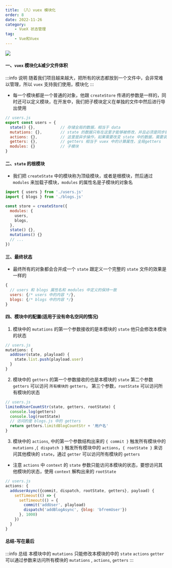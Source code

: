 ```yaml
---
title: （八）vuex 模块化
order: 8
date: 2022-11-26
category:
    - VueX 状态管理
tag: 
    - Vue和Vuex
---
```


![](https://image.zswei.xyz/img/202211261729674.png)



#### 一、`vuex` 模块化&减少文件体积
:::info 说明
随着我们项目越来越大，把所有的状态都放到一个文件中，会非常难以管理，所以 `vuex` 支持我们使用，模块化
:::
- 每一个模块都是一个普通的对象，他跟 `createStore` 传递的参数是一样的，同时还可以定义模块，在开发中，我们把子模块定义在单独的文件中然后进行导出使用
```js
// users.js
export const users = {
  state() {},           // 存储全局的数据，相当于 data
  mutations: {},        // state 的数据只有在这里才能够被修改，并且必须是同步操作，不能是异步操作
  actions: {},          // 这里是异步操作，如果需要改变 state 中的数据，需要调用 mutations 的方法来改变
  getters: {},          // getters 相当于 vuex 中的计算属性，全局getters
  modules: {}           // 子模块
}
```

#### 二、`state` 的根模块
- 我们把 `createState` 中的模块称为顶级模块，或者是根模块，然后通过 `modules` 来加载子模块，`modules` 的属性名是子模块的对象名
```js
import { users } from './users.js'
import { blogs } from './blogs.js'

const store = createStore({
  modules: {
    users,
    blogs,
  },
  state() {},
  mutations() {}
  // ...
})
```

#### 三、最终状态
- 最终所有的对象都会合并成一个 `state` 跟定义一个完整的 `state` 文件的效果是一样的  
```js
{
  // users 和 blogs 属性名和 modules 中定义的保持一致
  users: {/* users 中的内容 */},
  blogs: {/* blogs 中的内容 */}
}
```

#### 四、模块中的配置(适用于没有命名空间的情况)
1. 模块中的 `mutations` 的第一个参数接收的是本模块的 `state` 他只会修改本模块的状态
```js
// users.js
mutations: {
  addUser(state, playload) {
    state.list.push(playload.user)
  }
}
```

2. 模块中的 `getters` 的第一个参数接收的也是本模块的 `state` 第二个参数 `getters` 可以访问 `所有模块的` `getters`， 第三个参数，`rootState` 可以访问所有模块的状态
```js
// users.js
limitedUserCoumtStr(state, getters, rootState) {
  console.log(getters)
  console.log(rootState)
  // 访问的是 blogs.js 中的 getters
  return getters.limitdBlogCountStr + '用户名'
}
```

3. 模块中的 `actions`, 中的第一个参数结构出来的 `{ commit }` 触发所有模块中的 `mutations` ,`{ dispatch }` 触发所有模块中的 `actions`，`{ rootState }` 来访问其他模块的 `state`，通过 `getter` 可以访问所有模块的 `getters` 
- 注意 `actions` 中 `context` 的 `state` 参数只能访问本模块的状态，要想访问其他模块的状态，使用 `context` 解构出来的 `rootState`
```js
// users.js
actions: {
  adduserAsync({commit, dispatch, rootState, getters}, payload) {
    setTimeout(() => {
      setTimeout(() = {
        commit('addUser', playload)
        dispatch('addBlogAsync', {blog: 'bfremUser'})
      }, 1000)
    })
  }
}
```

#### 总结-写在最后
:::info 总结
本模块中的 `mutations` 只能修改本模块的中的  `state`
 `actions` `getter` 可以通过参数来访问所有模块的 `mutations` , `actions`, `getters`
:::